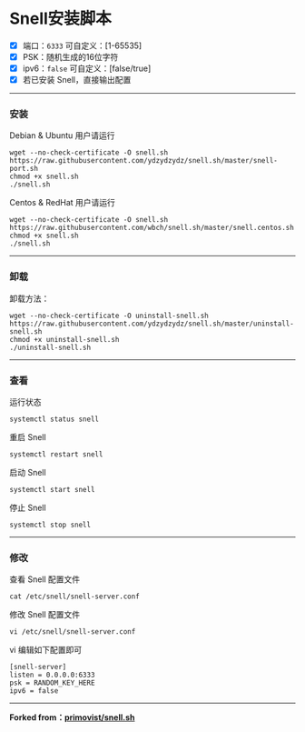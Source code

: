 # Snell安装脚本

+ [x] 端口：`6333`    可自定义：[1-65535] 
+ [x] PSK：随机生成的16位字符
+ [x] ipv6：`false`    可自定义：[false/true]
+ [x] 若已安装 Snell，直接输出配置

---

### 安装


Debian & Ubuntu 用户请运行

```
wget --no-check-certificate -O snell.sh https://raw.githubusercontent.com/ydzydzydz/snell.sh/master/snell-port.sh
chmod +x snell.sh
./snell.sh
```

Centos & RedHat 用户请运行

```
wget --no-check-certificate -O snell.sh https://raw.githubusercontent.com/wbch/snell.sh/master/snell.centos.sh
chmod +x snell.sh
./snell.sh
```

---

### 卸载

卸载方法：

```
wget --no-check-certificate -O uninstall-snell.sh https://raw.githubusercontent.com/ydzydzydz/snell.sh/master/uninstall-snell.sh
chmod +x uninstall-snell.sh
./uninstall-snell.sh
```

---

### 查看

运行状态

```
systemctl status snell
```

重启 Snell
```
systemctl restart snell
```

启动 Snell
```
systemctl start snell
```

停止 Snell
```
systemctl stop snell
```

---

### 修改

查看 Snell 配置文件

```
cat /etc/snell/snell-server.conf
```

修改  Snell 配置文件

```
vi /etc/snell/snell-server.conf
```

vi 编辑如下配置即可

```
[snell-server]
listen = 0.0.0.0:6333
psk = RANDOM_KEY_HERE
ipv6 = false
```

---

**Forked from：[primovist/snell.sh](https://github.com/primovist/snell.sh)**

